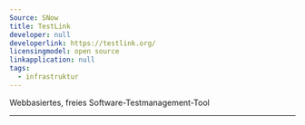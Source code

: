 ```yaml
---
Source: SNow
title: TestLink
developer: null
developerlink: https://testlink.org/
licensingmodel: open source
linkapplication: null
tags:
  - infrastruktur
---
```


Webbasiertes, freies Software-Testmanagement-Tool

---

